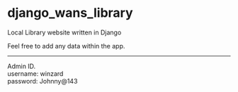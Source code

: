 # django_wans_library
Local Library website written in Django

Feel free to add any data within the app.
<hr>
Admin ID.<br>
username: winzard<br>
password: Johnny@143<br>
